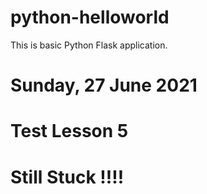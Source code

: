 # python-helloworld

This is basic Python Flask application.

# Sunday, 27 June 2021
# Test Lesson 5
# Still Stuck !!!!
